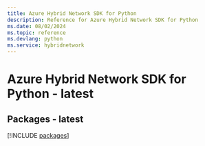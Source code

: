 ```yaml
---
title: Azure Hybrid Network SDK for Python
description: Reference for Azure Hybrid Network SDK for Python
ms.date: 08/02/2024
ms.topic: reference
ms.devlang: python
ms.service: hybridnetwork
---
```

# Azure Hybrid Network SDK for Python - latest
## Packages - latest
[!INCLUDE [packages](hybrid-network-index.md)]